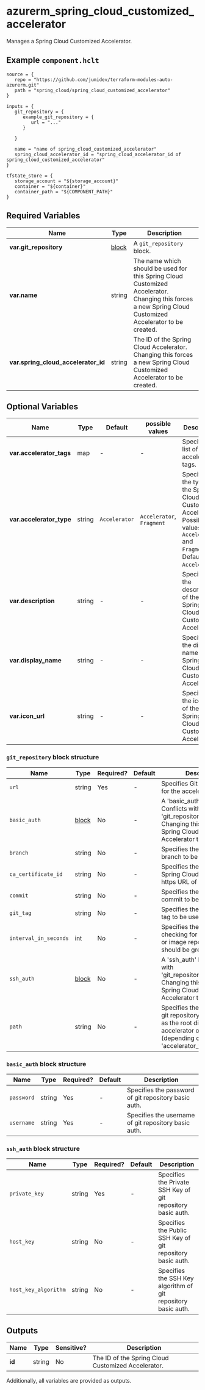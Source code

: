 # azurerm_spring_cloud_customized_accelerator

Manages a Spring Cloud Customized Accelerator.

## Example `component.hclt`

```hcl
source = {
   repo = "https://github.com/jumidev/terraform-modules-auto-azurerm.git" 
   path = "spring_cloud/spring_cloud_customized_accelerator" 
}

inputs = {
   git_repository = {
      example_git_repository = {
         url = "..."   
      }
  
   }
 
   name = "name of spring_cloud_customized_accelerator" 
   spring_cloud_accelerator_id = "spring_cloud_accelerator_id of spring_cloud_customized_accelerator" 
}

tfstate_store = {
   storage_account = "${storage_account}" 
   container = "${container}" 
   container_path = "${COMPONENT_PATH}" 
}

```

## Required Variables

| Name | Type |  Description |
| ---- | --------- |  ----------- |
| **var.git_repository** | [block](#git_repository-block-structure) |  A `git_repository` block. | 
| **var.name** | string |  The name which should be used for this Spring Cloud Customized Accelerator. Changing this forces a new Spring Cloud Customized Accelerator to be created. | 
| **var.spring_cloud_accelerator_id** | string |  The ID of the Spring Cloud Accelerator. Changing this forces a new Spring Cloud Customized Accelerator to be created. | 

## Optional Variables

| Name | Type |  Default  |  possible values |  Description |
| ---- | --------- |  ----------- | ----------- | ----------- |
| **var.accelerator_tags** | map |  -  |  -  |  Specifies a list of accelerator tags. | 
| **var.accelerator_type** | string |  `Accelerator`  |  `Accelerator`, `Fragment`  |  Specifies the type of the Spring Cloud Customized Accelerator. Possible values are `Accelerator` and `Fragment`. Defaults to `Accelerator`. | 
| **var.description** | string |  -  |  -  |  Specifies the description of the Spring Cloud Customized Accelerator. | 
| **var.display_name** | string |  -  |  -  |  Specifies the display name of the Spring Cloud Customized Accelerator.. | 
| **var.icon_url** | string |  -  |  -  |  Specifies the icon URL of the Spring Cloud Customized Accelerator.. | 

### `git_repository` block structure

| Name | Type | Required? | Default | Description |
| ---- | ---- | --------- | ------- | ----------- |
| `url` | string | Yes | - | Specifies Git repository URL for the accelerator. |
| `basic_auth` | [block](#git_repository-block-structure) | No | - | A 'basic_auth' block. Conflicts with 'git_repository.0.ssh_auth'. Changing this forces a new Spring Cloud Customized Accelerator to be created. |
| `branch` | string | No | - | Specifies the Git repository branch to be used. |
| `ca_certificate_id` | string | No | - | Specifies the ID of the CA Spring Cloud Certificate for https URL of Git repository. |
| `commit` | string | No | - | Specifies the Git repository commit to be used. |
| `git_tag` | string | No | - | Specifies the Git repository tag to be used. |
| `interval_in_seconds` | int | No | - | Specifies the interval for checking for updates to Git or image repository. It should be greater than 10. |
| `ssh_auth` | [block](#git_repository-block-structure) | No | - | A 'ssh_auth' block. Conflicts with 'git_repository.0.basic_auth'. Changing this forces a new Spring Cloud Customized Accelerator to be created. |
| `path` | string | No | - | Specifies the path under the git repository to be treated as the root directory of the accelerator or the fragment (depending on 'accelerator_type'). |

### `basic_auth` block structure

| Name | Type | Required? | Default | Description |
| ---- | ---- | --------- | ------- | ----------- |
| `password` | string | Yes | - | Specifies the password of git repository basic auth. |
| `username` | string | Yes | - | Specifies the username of git repository basic auth. |

### `ssh_auth` block structure

| Name | Type | Required? | Default | Description |
| ---- | ---- | --------- | ------- | ----------- |
| `private_key` | string | Yes | - | Specifies the Private SSH Key of git repository basic auth. |
| `host_key` | string | No | - | Specifies the Public SSH Key of git repository basic auth. |
| `host_key_algorithm` | string | No | - | Specifies the SSH Key algorithm of git repository basic auth. |



## Outputs

| Name | Type | Sensitive? | Description |
| ---- | ---- | --------- | --------- |
| **id** | string | No  | The ID of the Spring Cloud Customized Accelerator. | 

Additionally, all variables are provided as outputs.
